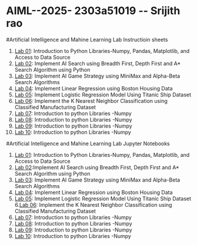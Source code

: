 # AIML--2025- 2303a51019 -- Srijith rao
#Artificial Intelligence and Mahine Learning Lab Instructioin sheets
1. [Lab 01](https://github.com/2303a51019/AIML--2025/blob/main/AIML_A1.pdf):  Introduction to Python Libraries-Numpy, Pandas, Matplotlib, and Access to Data Source
2. [Lab 02](https://github.com/2303a51019/AIML--2025/blob/main/AIML_A2.pdf): Implement AI Search using Breadth First, Depth First and A* Search Algorithm using Python
3. [Lab 03](https://github.com/2303a51019/AIML--2025/blob/main/AIML_A3.pdf): Implement AI Game Strategy using MiniMax and Alpha-Beta Search Algorithms
4. [Lab 04](https://github.com/2303a51019/AIML--2025/blob/main/AIML_A4.pdf): Implement Linear Regression using Boston Housing Data
5. [Lab 05](https://github.com/2303a51019/AIML--2025/blob/main/AIML_A5.pdf): Implement Logistic Regression Model Using Titanic Ship Dataset
6. [Lab 06](https://github.com/2303a51019/AIML--2025/blob/main/AIML_A6.pdf): Implement the K Nearest Neighbor Classification using Classified Manufacturing Dataset
7. [Lab 07](https://github.com/2303a51019/AIML--2025/blob/main/AIML_A7.pdf): Introduction to python Libraries -Numpy
8. [Lab 08](): Introduction to python Libraries -Numpy
9. [Lab 09](): Introduction to python Libraries -Numpy
10. [Lab 10](): Introduction to python Libraries -Numpy


#Artificial Intelligence and Mahine Learning Lab Jupyter Notebooks
1. [Lab 01](https://github.com/2303a51019/AIML--2025/blob/main/AIML_LAB01.ipynb): Introduction to Python Libraries-Numpy, Pandas, Matplotlib, and Access to Data Source
2. [Lab 02](https://github.com/2303a51019/AIML--2025/blob/main/Lab02_AIML.ipynb):Implement AI Search using Breadth First, Depth First and A* Search Algorithm using Python
3. [Lab 03](https://github.com/2303a51019/AIML--2025/blob/main/lab_03_.ipynb): Implement AI Game Strategy using MiniMax and Alpha-Beta Search Algorithms
4. [Lab 04](https://github.com/2303a51019/AIML--2025/blob/main/ASIGNMENT_04.ipynb): Implement Linear Regression using Boston Housing Data
5. [Lab 05](https://github.com/2303a51019/AIML--2025/blob/main/Lab_05.ipynb): Implement Logistic Regression Model Using Titanic Ship Dataset
6.[Lab 06](): Implement the K Nearest Neighbor Classification using Classified Manufacturing Dataset
7. [Lab 07](): Introduction to python Libraries -Numpy
8. [Lab 08](): Introduction to python Libraries -Numpy
9. [Lab 09](): Introduction to python Libraries -Numpy
10. [Lab 10](): Introduction to python Libraries -Numpy

